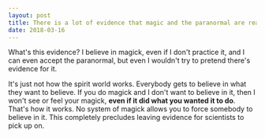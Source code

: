 ```yaml
---
layout: post
title: There is a lot of evidence that magic and the paranormal are real, so why don&#39;t the so-called rationalists believe in it?
date: 2018-03-16
---
```


<p>What's this evidence? I believe in magick, even if I don't practice it, and I can even accept the paranormal, but even I wouldn't try to pretend there's evidence for it.</p><p>It's just not how the spirit world works. Everybody gets to believe in what they want to believe. If you do magick and I don't want to believe in it, then I won't see or feel your magick, <b>even if it did what you wanted it to do</b>. That's how it works. No system of magick allows you to force somebody to believe in it. This completely precludes leaving evidence for scientists to pick up on.</p>
